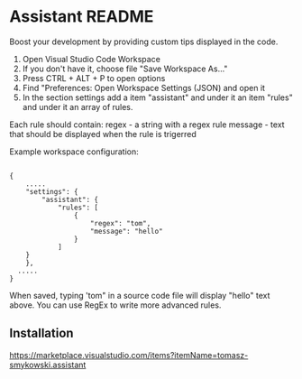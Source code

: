 # Assistant README

Boost your development by providing custom tips displayed in the code.

1. Open Visual Studio Code Workspace
2. If you don't have it, choose file "Save Workspace As..."
3. Press CTRL + ALT + P to open options
4. Find "Preferences: Open Workspace Settings (JSON) and open it
5. In the section settings add a item "assistant" and under it an item "rules" and under it an array of rules.

Each rule should contain:
regex - a string with a regex rule
message - text that should be displayed when the rule is trigerred

Example workspace configuration:

```

{
	.....
	"settings": {
		"assistant": {
			"rules": [
				{
					"regex": "tom",
					"message": "hello"
				}
			]
    }
	},
  .....
}
```

When saved, typing 'tom" in a source code file will display "hello" text above. You can use RegEx to write more advanced rules.

## Installation

https://marketplace.visualstudio.com/items?itemName=tomasz-smykowski.assistant
